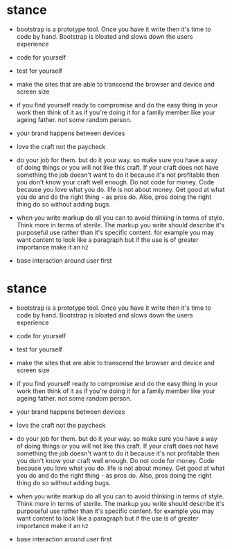 # stance

- bootstrap is a prototype tool. Once you have it write then it's time to code by hand. Bootstrap is bloated and slows down the users experience

- code for yourself

- test for yourself

- make the sites that are able to transcend the browser and device and screen size

- if you find yourself ready to compromise and do the easy thing in your work then think of it as if you're doing it for a family member like your ageing father. not some random person.

- your brand happens between devices

- love the craft not the paycheck

- do your job for them. but do it your way. so make sure you have a way of doing things or you will not like this craft. If your craft does not have something the job doesn't want to do it because it's not profitable then you don't know your craft well enough. Do not code for money. Code because you love what you do. life is not about money. Get good at what you do and do the right thing - as pros do. Also, pros doing the right thing do so without adding bugs.

- when you write markup do all you can to avoid thinking in terms of style. Think more in terms of sterile. The markup you write should describe it's purposeful use rather than it's specific content. for example you may want content to look like a paragraph but if the use is of greater importance make it an `h2`

- base interaction around user first

# stance

- bootstrap is a prototype tool. Once you have it write then it's time to code by hand. Bootstrap is bloated and slows down the users experience

- code for yourself

- test for yourself

- make the sites that are able to transcend the browser and device and screen size

- if you find yourself ready to compromise and do the easy thing in your work then think of it as if you're doing it for a family member like your ageing father. not some random person.

- your brand happens between devices

- love the craft not the paycheck

- do your job for them. but do it your way. so make sure you have a way of doing things or you will not like this craft. If your craft does not have something the job doesn't want to do it because it's not profitable then you don't know your craft well enough. Do not code for money. Code because you love what you do. life is not about money. Get good at what you do and do the right thing - as pros do. Also, pros doing the right thing do so without adding bugs.

- when you write markup do all you can to avoid thinking in terms of style. Think more in terms of sterile. The markup you write should describe it's purposeful use rather than it's specific content. for example you may want content to look like a paragraph but if the use is of greater importance make it an `h2`

- base interaction around user first

